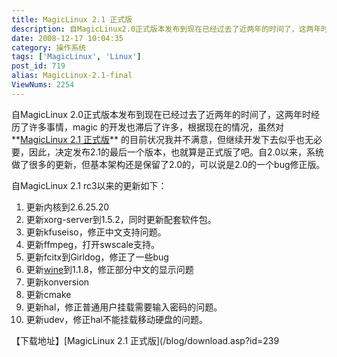 ```yaml
---
title: MagicLinux 2.1 正式版
description: 自MagicLinux2.0正式版本发布到现在已经过去了近两年的时间了，这两年时经历了许多事情，magic的开发也滞后了许多，根据现在的情况，虽然对MagicLinux2.1正式版的目前状况我并不满意，但继续开发下去似乎也无必要，因此，决定发布2.1的最后一个版本，也就算是正式版了吧。自2.0以来，系统做了很多的更新，但基本架构还是保留了2.0的，可以说是2.0的一个bug修正版。
date: 2008-12-17 10:04:35
category: 操作系统
tags: ['MagicLinux', 'Linux']
post_id: 719
alias: MagicLinux-2.1-final
ViewNums: 2254
---
```


自MagicLinux 2.0正式版本发布到现在已经过去了近两年的时间了，这两年时经历了许多事情，magic 的开发也滞后了许多，根据现在的情况，虽然对**[MagicLinux 2.1 正式版](/blog/magiclinux-21-final)** 的目前状况我并不满意，但继续开发下去似乎也无必要，因此，决定发布2.1的最后一个版本，也就算是正式版了吧。自2.0以来，系统做了很多的更新，但基本架构还是保留了2.0的，可以说是2.0的一个bug修正版。

自MagicLinux 2.1 rc3以来的更新如下：

1. 更新内核到2.6.25.20
2. 更新xorg-server到1.5.2，同时更新配套软件包。
3. 更新kfuseiso，修正中文支持问题。
4. 更新ffmpeg，打开swscale支持。
5. 更新fcitx到Girldog，修正了一些bug
6. 更新[wine](/tags/Wine)到1.1.8，修正部分中文的显示问题
7. 更新konversion
8. 更新cmake
9. 更新hal，修正普通用户挂载需要输入密码的问题。
10. 更新udev，修正hal不能挂载移动硬盘的问题。

【下载地址】[MagicLinux 2.1 正式版](/blog/download.asp?id=239

